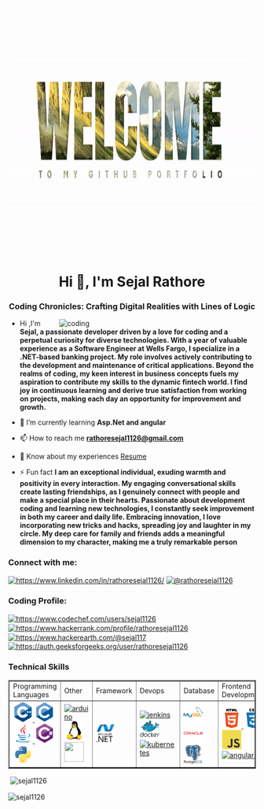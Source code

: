 
<div align="center">
    <img src="https://github.com/sejal1126/sejal1126/blob/main/Welcometomygithub-ezgif.com-video-to-gif-converter%20(1).gif" alt="Your Alt Text" width="1000" height="500">
</div>

<h1 align="center">Hi 👋, I'm Sejal Rathore</h1>
<h3 align="center">Coding Chronicles: Crafting Digital Realities with Lines of Logic</h3>




<img align="right" alt="coding" width="400" src="https://github.com/sejal1126/sejal1126.github.io/assets/61845736/ac151942-3f1a-47bb-8306-346d5d6c82ba">

- Hi ,I'm **Sejal, a passionate developer driven by a love for coding and a perpetual curiosity for diverse technologies. With a year of valuable experience as a Software Engineer at Wells Fargo, I specialize in a .NET-based banking project. My role involves actively contributing to the development and maintenance of critical applications. Beyond the realms of coding, my keen interest in business concepts fuels my aspiration to contribute my skills to the dynamic fintech world. I find joy in continuous learning and derive true satisfaction from working on projects, making each day an opportunity for improvement and growth.**

- 🌱 I’m currently learning **Asp.Net and angular**

- 📫 How to reach me **rathoresejal1126@gmail.com**

- 📄 Know about my experiences <a href="https://drive.google.com/file/d/1n0Wqq1nnx4o9WN7sRCx-68nP1w72-3uK/view">Resume</a>

- ⚡ Fun fact **I am an exceptional individual, exuding warmth and positivity in every interaction. My engaging conversational skills create lasting friendships, as I genuinely connect with people and make a special place in their hearts. Passionate about development coding and learning new technologies, I constantly seek improvement in both my career and daily life. Embracing innovation, I love incorporating new tricks and hacks, spreading joy and laughter in my circle. My deep care for family and friends adds a meaningful dimension to my character, making me a truly remarkable person**

<h3 align="left">Connect with me:</h3>
<p align="left">
<a href="https://linkedin.com/in/https://www.linkedin.com/in/rathoresejal1126/" target="blank"><img align="center" src="https://raw.githubusercontent.com/rahuldkjain/github-profile-readme-generator/master/src/images/icons/Social/linked-in-alt.svg" alt="https://www.linkedin.com/in/rathoresejal1126/" height="30" width="40" /></a>
<a href="https://medium.com/@rathoresejal1126" target="blank"><img align="center" src="https://raw.githubusercontent.com/rahuldkjain/github-profile-readme-generator/master/src/images/icons/Social/medium.svg" alt="@rathoresejal1126" height="30" width="40" /></a>
</p>
<h3 align="left">Coding Profile:</h3>
<p align="left">  
<a href="https://www.codechef.com/users/https://www.codechef.com/users/sejal1126" target="blank"><img align="center" src="https://cdn.jsdelivr.net/npm/simple-icons@3.1.0/icons/codechef.svg" alt="https://www.codechef.com/users/sejal1126" height="30" width="40" /></a>
<a href="https://www.hackerrank.com/https://www.hackerrank.com/profile/rathoresejal1126" target="blank"><img align="center" src="https://raw.githubusercontent.com/rahuldkjain/github-profile-readme-generator/master/src/images/icons/Social/hackerrank.svg" alt="https://www.hackerrank.com/profile/rathoresejal1126" height="30" width="40" /></a>
<a href="https://www.hackerearth.com/https://www.hackerearth.com/@sejal117" target="blank"><img align="center" src="https://raw.githubusercontent.com/rahuldkjain/github-profile-readme-generator/master/src/images/icons/Social/hackerearth.svg" alt="https://www.hackerearth.com/@sejal117" height="30" width="40" /></a>
<a href="https://auth.geeksforgeeks.org/user/https://auth.geeksforgeeks.org/user/rathoresejal1126" target="blank"><img align="center" src="https://raw.githubusercontent.com/rahuldkjain/github-profile-readme-generator/master/src/images/icons/Social/geeks-for-geeks.svg" alt="https://auth.geeksforgeeks.org/user/rathoresejal1126" height="30" width="40" /></a>
</p>

<h3 align="left">Technical Skills</h3>
<table width="200" border="2" class="table">
  <tr>
    <td>Programming Languages</td>
    <td>Other</td>
    <td>Framework</td>
    <td>Devops</td>
    <td>Database</td>
    <td>Frontend Development</td>
     <td>Cloud</td>
  </tr>
  <tr>
     <td>
       <a href="https://www.w3schools.com/cpp/"  rel="noreferrer"> <img src="https://raw.githubusercontent.com/devicons/devicon/master/icons/cplusplus/cplusplus-original.svg" alt="cplusplus" width="40" height="40"/> </a>
       <a href="https://www.cprogramming.com/"  rel="noreferrer"> <img src="https://raw.githubusercontent.com/devicons/devicon/master/icons/c/c-original.svg" alt="c" width="40" height="40"/> </a> 
       <a href="https://www.java.com"  rel="noreferrer"> <img src="https://raw.githubusercontent.com/devicons/devicon/master/icons/java/java-original.svg" alt="java" width="40" height="40"/> </a> 
       <a href="https://www.w3schools.com/cs/"  rel="noreferrer"> <img src="https://raw.githubusercontent.com/devicons/devicon/master/icons/csharp/csharp-original.svg" alt="csharp" width="40" height="40"/> </a>
       <a href="https://www.python.org"  rel="noreferrer"> <img src="https://raw.githubusercontent.com/devicons/devicon/master/icons/python/python-original.svg" alt="python" width="40" height="40"/> </a> 
     </td>
    <td>
      <a href="https://www.arduino.cc/"  rel="noreferrer">
        <img src="https://cdn.worldvectorlogo.com/logos/arduino-1.svg" alt="arduino" width="40" height="40"/>
      </a>
      <a href="https://www.linux.org/"  rel="noreferrer">
        <img src="https://raw.githubusercontent.com/devicons/devicon/master/icons/linux/linux-original.svg" width="40" height="40"/>
      </a>
       <a href="https://git-scm.com/"  rel="noreferrer">
        <img src="https://www.vectorlogo.zone/logos/git-scm/git-scm-icon.svg" width="40" height="40"/>
      </a>
     </td>
    <td><a href="https://dotnet.microsoft.com/"  rel="noreferrer"> <img src="https://raw.githubusercontent.com/devicons/devicon/master/icons/dot-net/dot-net-original-wordmark.svg" alt="arduino" width="40" height="40"/></a> </td>
    <td>
    <a href="https://www.jenkins.io"  rel="noreferrer">  <img src="https://www.vectorlogo.zone/logos/jenkins/jenkins-icon.svg" alt="jenkins" width="40" height="40"/>  </a> <a href="https://www.docker.com/"  rel="noreferrer"> <img 
    src="https://raw.githubusercontent.com/devicons/devicon/master/icons/docker/docker-original-wordmark.svg" alt="docker" width="40" height="40"/> </a> 
    <a href="https://kubernetes.io"  rel="noreferrer"> <img src="https://www.vectorlogo.zone/logos/kubernetes/kubernetes-icon.svg" alt="kubernetes" width="40" height="40"/> </a> 
    </td>
    <td>
     <a href="https://www.mysql.com/" rel="noreferrer">
    <img src="https://raw.githubusercontent.com/devicons/devicon/master/icons/mysql/mysql-original-wordmark.svg" alt="mysql" width="40" height="40"/>
    </a>
    <a href="https://www.oracle.com/"  rel="noreferrer">
    <img src="https://raw.githubusercontent.com/devicons/devicon/master/icons/oracle/oracle-original.svg" alt="oracle" width="40" height="40"/>
    </a>
    <a href="https://www.postgresql.org"  rel="noreferrer">
   <img src="https://raw.githubusercontent.com/devicons/devicon/master/icons/postgresql/postgresql-original-wordmark.svg" alt="postgresql" width="40" height="40"/>
   </a>
   </td>
    <td>
     <a href="https://www.w3.org/html/" rel="noreferrer">
  <img src="https://raw.githubusercontent.com/devicons/devicon/master/icons/html5/html5-original-wordmark.svg" alt="html5" width="40" height="40"/>
  </a>
  <a href="https://www.w3schools.com/css/" rel="noreferrer">
 <img src="https://raw.githubusercontent.com/devicons/devicon/master/icons/css3/css3-original-wordmark.svg" alt="css3" width="40" height="40"/>
  </a>
  <a href="https://developer.mozilla.org/en-US/docs/Web/JavaScript"  rel="noreferrer"> <img src="https://raw.githubusercontent.com/devicons/devicon/master/icons/javascript/javascript-original.svg" alt="javascript" width="40" height="40"/> </a> 
  <a href="https://angular.io" rel="noreferrer">
  <img src="https://angular.io/assets/images/logos/angular/angular.svg" alt="angular" width="40" height="40">&nbsp;
  </a>
    </td>
   <td>
      <a href="https://aws.amazon.com"  rel="noreferrer"> <img src="https://raw.githubusercontent.com/devicons/devicon/master/icons/amazonwebservices/amazonwebservices-original-wordmark.svg" alt="aws" width="40" height="40"/> </a> 
      <a href="https://azure.microsoft.com/en-in/" rel="noreferrer"> <img src="https://www.vectorlogo.zone/logos/microsoft_azure/microsoft_azure-icon.svg" alt="azure" width="40" height="40"/> </a> 
      </td>
</tr>
</table>


<p>&nbsp;<img align="center" src="https://github-readme-stats.vercel.app/api?username=sejal1126&show_icons=true&locale=en" alt="sejal1126" /></p>

<p><img align="center" src="https://github-readme-streak-stats.herokuapp.com/?user=sejal1126&" alt="sejal1126" /></p>
